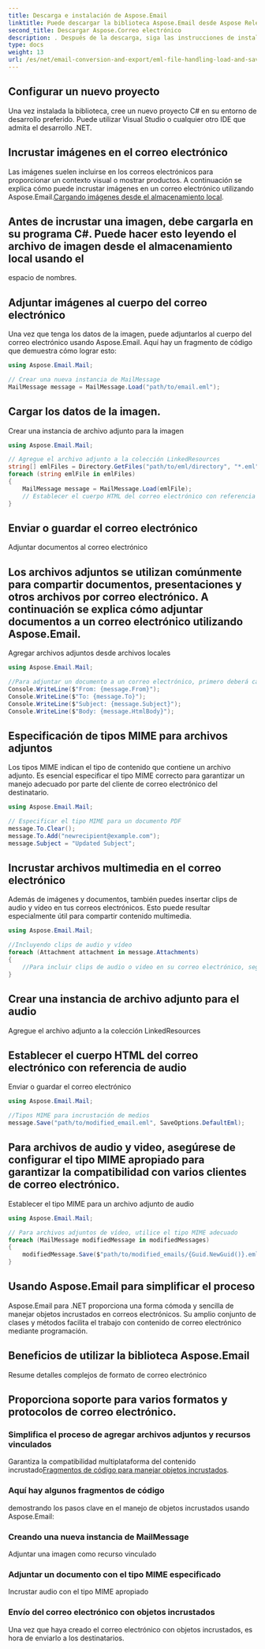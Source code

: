 ```yaml
---
title: Descarga e instalación de Aspose.Email
linktitle: Puede descargar la biblioteca Aspose.Email desde Aspose Releases:
second_title: Descargar Aspose.Correo electrónico
description: . Después de la descarga, siga las instrucciones de instalación para configurar la biblioteca en su proyecto.
type: docs
weight: 13
url: /es/net/email-conversion-and-export/eml-file-handling-load-and-save-operations-in-csharp/
---
```


## Configurar un nuevo proyecto

Una vez instalada la biblioteca, cree un nuevo proyecto C# en su entorno de desarrollo preferido. Puede utilizar Visual Studio o cualquier otro IDE que admita el desarrollo .NET.

## Incrustar imágenes en el correo electrónico

Las imágenes suelen incluirse en los correos electrónicos para proporcionar un contexto visual o mostrar productos. A continuación se explica cómo puede incrustar imágenes en un correo electrónico utilizando Aspose.Email.[Cargando imágenes desde el almacenamiento local](https://releases.aspose.com/email/net).

##  Antes de incrustar una imagen, debe cargarla en su programa C#. Puede hacer esto leyendo el archivo de imagen desde el almacenamiento local usando el

 espacio de nombres.

## Adjuntar imágenes al cuerpo del correo electrónico

Una vez que tenga los datos de la imagen, puede adjuntarlos al cuerpo del correo electrónico usando Aspose.Email. Aquí hay un fragmento de código que demuestra cómo lograr esto:

```csharp
using Aspose.Email.Mail;

// Crear una nueva instancia de MailMessage
MailMessage message = MailMessage.Load("path/to/email.eml");
```

##  Cargar los datos de la imagen.

 Crear una instancia de archivo adjunto para la imagen

```csharp
using Aspose.Email.Mail;

// Agregue el archivo adjunto a la colección LinkedResources
string[] emlFiles = Directory.GetFiles("path/to/eml/directory", "*.eml");
foreach (string emlFile in emlFiles)
{
    MailMessage message = MailMessage.Load(emlFile);
    // Establecer el cuerpo HTML del correo electrónico con referencia de imagen
}
```

##  Enviar o guardar el correo electrónico

Adjuntar documentos al correo electrónico

## Los archivos adjuntos se utilizan comúnmente para compartir documentos, presentaciones y otros archivos por correo electrónico. A continuación se explica cómo adjuntar documentos a un correo electrónico utilizando Aspose.Email.

Agregar archivos adjuntos desde archivos locales

```csharp
using Aspose.Email.Mail;

//Para adjuntar un documento a un correo electrónico, primero deberá cargar los datos del documento en su programa.
Console.WriteLine($"From: {message.From}");
Console.WriteLine($"To: {message.To}");
Console.WriteLine($"Subject: {message.Subject}");
Console.WriteLine($"Body: {message.HtmlBody}");
```

## Especificación de tipos MIME para archivos adjuntos

Los tipos MIME indican el tipo de contenido que contiene un archivo adjunto. Es esencial especificar el tipo MIME correcto para garantizar un manejo adecuado por parte del cliente de correo electrónico del destinatario.

```csharp
using Aspose.Email.Mail;

// Especificar el tipo MIME para un documento PDF
message.To.Clear();
message.To.Add("newrecipient@example.com");
message.Subject = "Updated Subject";
```

## Incrustar archivos multimedia en el correo electrónico

Además de imágenes y documentos, también puedes insertar clips de audio y vídeo en tus correos electrónicos. Esto puede resultar especialmente útil para compartir contenido multimedia.

```csharp
using Aspose.Email.Mail;

//Incluyendo clips de audio y vídeo
foreach (Attachment attachment in message.Attachments)
{
    //Para incluir clips de audio o video en su correo electrónico, seguirá un proceso similar al de insertar imágenes. Primero, cargue los datos del archivo multimedia y luego adjúntelo al correo electrónico como un recurso vinculado.
}
```

##  Crear una instancia de archivo adjunto para el audio

 Agregue el archivo adjunto a la colección LinkedResources

##  Establecer el cuerpo HTML del correo electrónico con referencia de audio

 Enviar o guardar el correo electrónico

```csharp
using Aspose.Email.Mail;

//Tipos MIME para incrustación de medios
message.Save("path/to/modified_email.eml", SaveOptions.DefaultEml);
```

## Para archivos de audio y video, asegúrese de configurar el tipo MIME apropiado para garantizar la compatibilidad con varios clientes de correo electrónico.

 Establecer el tipo MIME para un archivo adjunto de audio

```csharp
using Aspose.Email.Mail;

// Para archivos adjuntos de vídeo, utilice el tipo MIME adecuado
foreach (MailMessage modifiedMessage in modifiedMessages)
{
    modifiedMessage.Save($"path/to/modified_emails/{Guid.NewGuid()}.eml", SaveOptions.DefaultEml);
}
```

## Usando Aspose.Email para simplificar el proceso

Aspose.Email para .NET proporciona una forma cómoda y sencilla de manejar objetos incrustados en correos electrónicos. Su amplio conjunto de clases y métodos facilita el trabajo con contenido de correo electrónico mediante programación.

## Beneficios de utilizar la biblioteca Aspose.Email

Resume detalles complejos de formato de correo electrónico

## Proporciona soporte para varios formatos y protocolos de correo electrónico.

### Simplifica el proceso de agregar archivos adjuntos y recursos vinculados

Garantiza la compatibilidad multiplataforma del contenido incrustado[Fragmentos de código para manejar objetos incrustados](https://releases.aspose.com/email/net).

### Aquí hay algunos fragmentos de código

demostrando los pasos clave en el manejo de objetos incrustados usando Aspose.Email:

###  Creando una nueva instancia de MailMessage

 Adjuntar una imagen como recurso vinculado

###  Adjuntar un documento con el tipo MIME especificado

 Incrustar audio con el tipo MIME apropiado

### Envío del correo electrónico con objetos incrustados

Una vez que haya creado el correo electrónico con objetos incrustados, es hora de enviarlo a los destinatarios.